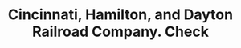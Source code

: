 ---
doi: 10.7916/D8V4269F
date_other: '1874'
date_other_textual: '1874'
form: printed ephemera
genre:
- Checks (bank checks)
name:
- Cincinnati, Hamilton, and Dayton Railroad Company
object_in_context_url: https://biggert.cul.columbia.edu/items/view/ave_biggert_01249
subject_hierarchical_geographic:
- Cincinnati, Ohio, United States
subject_name:
- Cincinnati, Hamilton, and Dayton Railroad Company
title: Cincinnati, Hamilton, and Dayton Railroad Company. Check
sort_title: Cincinnati, Hamilton, and Dayton Railroad Company. Check
call_number: ave_biggert_01249
coordinates:
- 39.1,-84.51666666666667
pid: ave_biggert_01249
identifiers: ave_biggert_01249
thumbnail: https://derivativo-1.library.columbia.edu/iiif/2/ldpd:343187/full/!256,256/0/native.jpg
permalink: /biggert/ave_biggert_01249/
layout: iiif-image-page
---